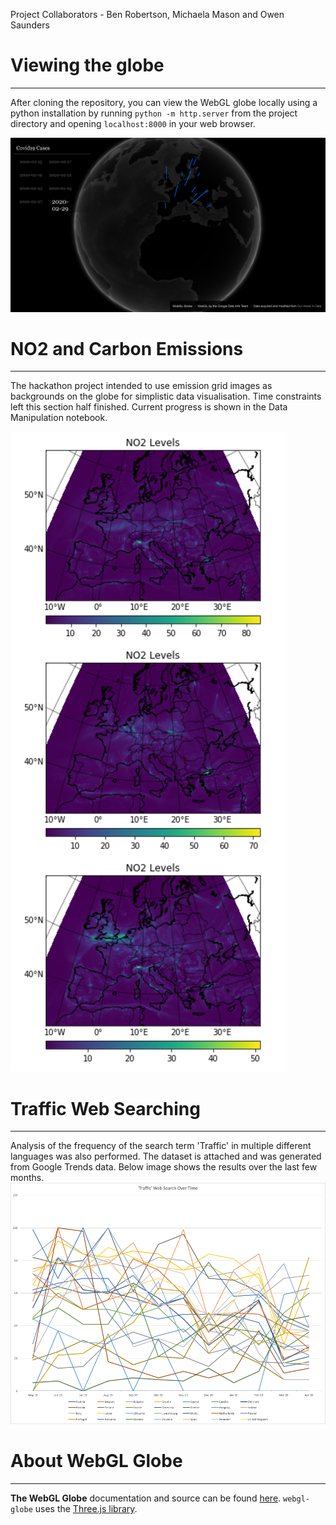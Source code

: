 Project Collaborators -  Ben Robertson, Michaela Mason and Owen Saunders

# Viewing the globe
---------------------

After cloning the repository, you can view the WebGL globe locally using a python installation by running `python -m http.server` from the project directory and opening `localhost:8000` in your web browser. 

![](./globe.png)

# NO2 and Carbon Emissions
--------------------------
The hackathon project intended to use emission grid images as backgrounds on the globe for simplistic data visualisation. Time constraints left this section half finished. Current progress is shown in the Data Manipulation notebook.

![](NO2_Levels.png)

# Traffic Web Searching
------------------------
Analysis of the frequency of the search term 'Traffic' in multiple different languages was also performed. The dataset is attached and was generated from Google Trends data. Below image shows the results over the last few months.
![](Traffic_Search_Volume.png)

# About **WebGL Globe**
---------------------

**The WebGL Globe** documentation and source can be found [here](https://github.com/dataarts/webgl-globe). 
`webgl-globe` uses the [Three.js library](https://github.com/mrdoob/three.js/).
